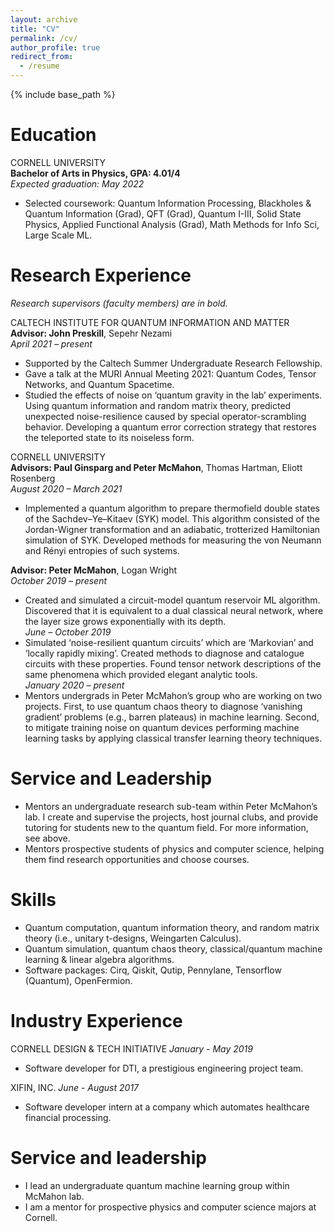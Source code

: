 ```yaml
---
layout: archive
title: "CV"
permalink: /cv/
author_profile: true
redirect_from:
  - /resume
---
```


{% include base_path %}

Education
======
CORNELL UNIVERSITY  
**Bachelor of Arts in Physics, GPA: 4.01/4**  
*Expected graduation: May 2022*  
* Selected coursework: Quantum Information Processing, Blackholes & Quantum Information (Grad), QFT (Grad), Quantum I-III, Solid State Physics, Applied Functional Analysis (Grad), Math Methods for Info Sci, Large Scale ML.  

Research Experience
======
*Research supervisors (faculty members) are in bold.*  

CALTECH INSTITUTE FOR QUANTUM INFORMATION AND MATTER  
**Advisor: John Preskill**, Sepehr Nezami  
*April 2021 – present*  
* Supported by the Caltech Summer Undergraduate Research Fellowship.  
* Gave a talk at the MURI Annual Meeting 2021: Quantum Codes, Tensor Networks, and Quantum Spacetime.  
* Studied the effects of noise on ‘quantum gravity in the lab’ experiments. Using quantum information and random matrix theory, predicted unexpected noise-resilience caused by special operator-scrambling behavior. Developing a quantum error correction strategy that restores the teleported state to its noiseless form.  

CORNELL UNIVERSITY  
**Advisors: Paul Ginsparg and Peter McMahon**, Thomas Hartman, Eliott Rosenberg  
*August 2020 – March 2021*  
* Implemented a quantum algorithm to prepare thermofield double states of the Sachdev–Ye–Kitaev (SYK) model. This algorithm consisted of the Jordan-Wigner transformation and an adiabatic, trotterized Hamiltonian simulation of SYK. Developed methods for measuring the von Neumann and Rényi entropies of such systems.  

**Advisor: Peter McMahon**, Logan Wright  
*October 2019 – present*  
* Created and simulated a circuit-model quantum reservoir ML algorithm. Discovered that it is equivalent to a dual classical neural network, where the layer size grows exponentially with its depth.  
*June – October 2019*  
* Simulated ‘noise-resilient quantum circuits’ which are ‘Markovian’ and ‘locally rapidly mixing’. Created methods to diagnose and catalogue circuits with these properties. Found tensor network descriptions of the same phenomena which provided elegant analytic tools.  
*January 2020 – present*  
* Mentors undergrads in Peter McMahon’s group who are working on two projects. First, to use quantum chaos theory to diagnose ‘vanishing gradient’ problems (e.g., barren plateaus) in machine learning. Second, to mitigate training noise on quantum devices performing machine learning tasks by applying classical transfer learning theory techniques.  

Service and Leadership
======
* Mentors an undergraduate research sub-team within Peter McMahon’s lab. I create and supervise the projects, host journal clubs, and provide tutoring for students new to the quantum field. For more information, see above.  
* Mentors prospective students of physics and computer science, helping them find research opportunities and choose courses.  

Skills
======
* Quantum computation, quantum information theory, and random matrix theory (i.e., unitary t-designs, Weingarten Calculus).  
* Quantum simulation, quantum chaos theory, classical/quantum machine learning & linear algebra algorithms.  
* Software packages: Cirq, Qiskit, Qutip, Pennylane, Tensorflow (Quantum), OpenFermion.  

Industry Experience
======
CORNELL DESIGN & TECH INITIATIVE
*January - May 2019*  
* Software developer for DTI, a prestigious engineering project team.  

XIFIN, INC.
*June - August 2017*  
* Software developer intern at a company which automates healthcare financial processing.  


<!-- Publications
======
  <ul>{% for post in site.publications %}
    {% include archive-single-cv.html %}
  {% endfor %}</ul>
  
Talks
======
  <ul>{% for post in site.talks %}
    {% include archive-single-talk-cv.html %}
  {% endfor %}</ul>
  
Teaching
======
  <ul>{% for post in site.teaching %}
    {% include archive-single-cv.html %}
  {% endfor %}</ul> -->
  
Service and leadership
======
* I lead an undergraduate quantum machine learning group within McMahon lab.
* I am a mentor for prospective physics and computer science majors at Cornell.
